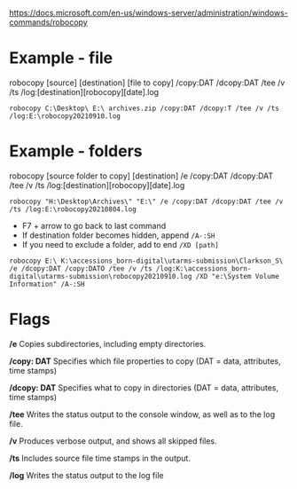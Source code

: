 https://docs.microsoft.com/en-us/windows-server/administration/windows-commands/robocopy

# Example - file
robocopy [source] [destination] [file to copy] /copy:DAT /dcopy:DAT /tee /v /ts /log:[destination]\[robocopy][date].log

```
robocopy C:\Desktop\ E:\ archives.zip /copy:DAT /dcopy:T /tee /v /ts /log:E:\robocopy20210910.log
```

# Example - folders
robocopy [source folder to copy\] [destination] /e /copy:DAT /dcopy:DAT /tee /v /ts /log:[destination]\[robocopy][date].log

```
robocopy "H:\Desktop\Archives\" "E:\" /e /copy:DAT /dcopy:DAT /tee /v /ts /log:E:\robocopy20210804.log
```

* F7 + arrow to go back to last command
* If destination folder becomes hidden, append ``` /A-:SH ```
* If you need to exclude a folder, add to end ``` /XD [path] ```

```
robocopy E:\ K:\accessions_born-digital\utarms-submission\Clarkson_S\ /e /dcopy:DAT /copy:DATO /tee /v /ts /log:K:\accessions_born-digital\utarms-submission\robocopy20210910.log /XD "e:\System Volume Information" /A-:SH
```


# Flags
**/e**		Copies subdirectories, including empty directories.

**/copy: DAT**	Specifies which file properties to copy (DAT = data, attributes, time stamps)

**/dcopy: DAT**	Specifies what to copy in directories (DAT = data, attributes, time stamps)

**/tee**		Writes the status output to the console window, as well as to the log file.

**/v**		Produces verbose output, and shows all skipped files.

**/ts**		Includes source file time stamps in the output.

**/log**		Writes the status output to the log file
